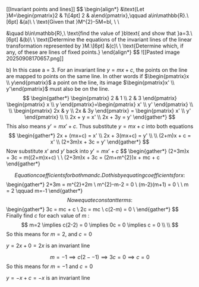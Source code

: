 [[Invariant points and lines]]
$$
\begin{align*}
&\text{Let }M=\begin{pmatrix}2 & 1\\[4pt] 2 & a\end{pmatrix},\qquad a\in\mathbb{R}.\\[6pt]
&(a)\ \ \text{Given that }M^{2}-5M=bI, \\ \\

&\quad b\in\mathbb{R},\ \text{find the value of }b\text{ and show that }a=3.\\[6pt]
&(b)\ \ \text{Determine the equations of the invariant lines of the linear transformation represented by }M.\\[6pt]
&(c)\ \ \text{Determine which, if any, of these are lines of fixed points.}
\end{align*}
$$
![[Pasted image 20250908170657.png]]

b) 
In this case a = 3.
For an invariant line $y=mx+c$, the points on the line are mapped to points on the same line.  In other words if $\begin{pmatrix}x \\ y\end{pmatrix}$ a point on the line, its image $\begin{pmatrix}x' \\ y'\end{pmatrix}$ must also be on the line.
$$
\begin{gather*}
\begin{pmatrix}
2 & 1 \\
2 & 3
\end{pmatrix}
\begin{pmatrix}
x \\
y
\end{pmatrix}=\begin{pmatrix}
x' \\
y'
\end{pmatrix} \\ \\
\begin{pmatrix}
2x & y \\
2x & 3y
\end{pmatrix} = \begin{pmatrix}
x' \\
y'
\end{pmatrix} \\ \\ 
2x + y = x' \\ 
2x + 3y = y'
\end{gather*}
$$
This also means $y'=mx'+c$. Thus substitute $y=mx+c$ into both equations
$$
\begin{gather*}
2x + (mx+c) = x' \\
2x + 3(mx+c) = y' \\ \\
(2+m)x + c = x' \\
(2+3m)x + 3c = y'
\end{gather*}
$$
Now substitute $x'$ and $y'$ back into $y'=mx'+c$ 
$$
\begin{gather*}
(2+3m)x + 3c = m((2+m)x+c) \\ \\ 
(2+3m)x + 3c = (2m+m^{2})x + mc + c
\end{gather*}

$$
Equation coefficients for both m and c. Do this by equating coefficients for x:
$$
\begin{gather*}
2+3m = m^{2}+2m \\ 
m^{2}-m-2 = 0 \\
(m-2)(m+1) = 0 \\ \\
m = 2 \qquad m=-1
\end{gather*}
$$
Now equate constant terms:
$$
\begin{gather*}
3c = mc + c \\
2c = mc \\ 
c(2-m) = 0 \\ 
\end{gather*}
$$
Finally find $c$ for each value of $m$ :
$$
m=2 \implies c(2-2) = 0 \implies 0c = 0 \implies c = 0 \\ \\
$$
So this means for $m=2$, and $c=0$

$y=2x+0=2x$ is an invariant line


$$
m=-1 \implies c(2--1) \implies 3c = 0 \implies c = 0
$$
So this means for $m=-1$ and $c=0$

$y=-x+c=-x$ is an invariant line
